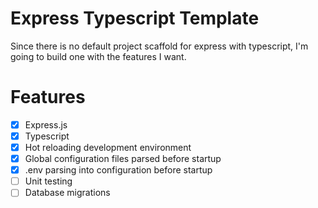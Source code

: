 # Express Typescript Template
Since there is no default project scaffold for express with typescript, I'm going to build one with the features I want.

# Features
- [x] Express.js
- [x] Typescript
- [x] Hot reloading development environment
- [x] Global configuration files parsed before startup
- [x] .env parsing into configuration before startup
- [ ] Unit testing
- [ ] Database migrations
